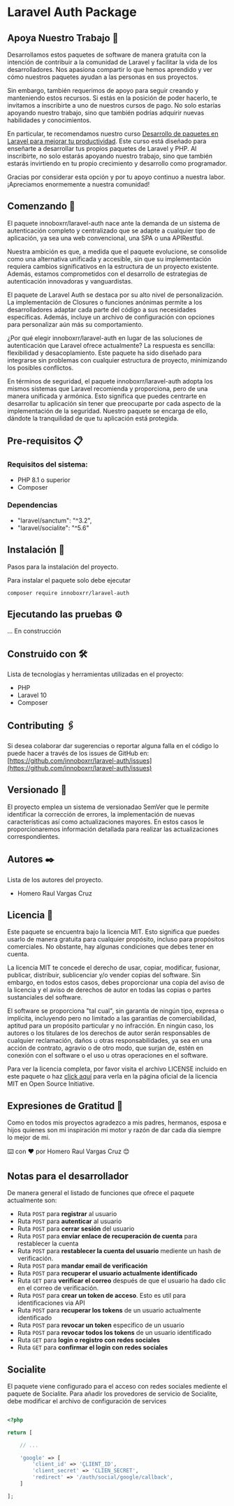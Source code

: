 # Laravel Auth Package

## Apoya Nuestro Trabajo 🙌

Desarrollamos estos paquetes de software de manera gratuita con la intención de contribuir a la comunidad de Laravel y facilitar la vida de los desarrolladores. Nos apasiona compartir lo que hemos aprendido y ver cómo nuestros paquetes ayudan a las personas en sus proyectos.

Sin embargo, también requerimos de apoyo para seguir creando y manteniendo estos recursos. Si estás en la posición de poder hacerlo, te invitamos a inscribirte a uno de nuestros cursos de pago. No solo estarías apoyando nuestro trabajo, sino que también podrías adquirir nuevas habilidades y conocimientos.

En particular, te recomendamos nuestro curso [Desarrollo de paquetes en Laravel para mejorar tu productividad](https://laravelers.com/course/275). Este curso está diseñado para enseñarte a desarrollar tus propios paquetes de Laravel y PHP. Al inscribirte, no solo estarás apoyando nuestro trabajo, sino que también estarás invirtiendo en tu propio crecimiento y desarrollo como programador.

Gracias por considerar esta opción y por tu apoyo continuo a nuestra labor. ¡Apreciamos enormemente a nuestra comunidad!

## Comenzando 🚀

El paquete innoboxrr/laravel-auth nace ante la demanda de un sistema de autenticación completo y centralizado que se adapte a cualquier tipo de aplicación, ya sea una web convencional, una SPA o una APIRestful.

Nuestra ambición es que, a medida que el paquete evolucione, se consolide como una alternativa unificada y accesible, sin que su implementación requiera cambios significativos en la estructura de un proyecto existente. Además, estamos comprometidos con el desarrollo de estrategias de autenticación innovadoras y vanguardistas.

El paquete de Laravel Auth se destaca por su alto nivel de personalización. La implementación de Closures o funciones anónimas permite a los desarrolladores adaptar cada parte del código a sus necesidades específicas. Además, incluye un archivo de configuración con opciones para personalizar aún más su comportamiento.

¿Por qué elegir innoboxrr/laravel-auth en lugar de las soluciones de autenticación que Laravel ofrece actualmente? La respuesta es sencilla: flexibilidad y desacoplamiento. Este paquete ha sido diseñado para integrarse sin problemas con cualquier estructura de proyecto, minimizando los posibles conflictos.

En términos de seguridad, el paquete innoboxrr/laravel-auth adopta los mismos sistemas que Laravel recomienda y proporciona, pero de una manera unificada y armónica. Esto significa que puedes centrarte en desarrollar tu aplicación sin tener que preocuparte por cada aspecto de la implementación de la seguridad. Nuestro paquete se encarga de ello, dándote la tranquilidad de que tu aplicación está protegida.

## Pre-requisitos 📋

### Requisitos del sistema:
- PHP 8.1 o superior
- Composer

### Dependencias
- "laravel/sanctum": "^3.2",
- "laravel/socialite": "^5.6"

## Instalación 🔧

Pasos para la instalación del proyecto.

Para instalar el paquete solo debe ejecutar 

``composer require innoboxrr/laravel-auth``

## Ejecutando las pruebas ⚙️

... En construcción


## Construido con 🛠️

Lista de tecnologías y herramientas utilizadas en el proyecto:
- PHP
- Laravel 10
- Composer

## Contributing 🖇️

Si desea colaborar dar sugerencias o reportar alguna falla en el código lo puede hacer a través de los issues de GitHub en: [https://github.com/innoboxrr/laravel-auth/issues](https://github.com/innoboxrr/laravel-auth/issues)

## Versionado 📌

El proyecto emplea un sistema de versionadao SemVer que le permite identificar la corrección de errores, la implementación de nuevas características así como actualizaciones mayores. En estos casos le proporcionaremos información detallada para realizar las actualizaciones correspondientes.

## Autores ✒️

Lista de los autores del proyecto.
 - Homero Raul Vargas Cruz

## Licencia 📄

Este paquete se encuentra bajo la licencia MIT. Esto significa que puedes usarlo de manera gratuita para cualquier propósito, incluso para propósitos comerciales. No obstante, hay algunas condiciones que debes tener en cuenta.

La licencia MIT te concede el derecho de usar, copiar, modificar, fusionar, publicar, distribuir, sublicenciar y/o vender copias del software. Sin embargo, en todos estos casos, debes proporcionar una copia del aviso de la licencia y el aviso de derechos de autor en todas las copias o partes sustanciales del software.

El software se proporciona "tal cual", sin garantía de ningún tipo, expresa o implícita, incluyendo pero no limitado a las garantías de comerciabilidad, aptitud para un propósito particular y no infracción. En ningún caso, los autores o los titulares de los derechos de autor serán responsables de cualquier reclamación, daños u otras responsabilidades, ya sea en una acción de contrato, agravio o de otro modo, que surjan de, estén en conexión con el software o el uso u otras operaciones en el software.

Para ver la licencia completa, por favor visita el archivo LICENSE incluido en este paquete o haz [click aquí](https://opensource.org/licenses/MIT) para verla en la página oficial de la licencia MIT en Open Source Initiative.

## Expresiones de Gratitud 🎁

Como en todos mis proyectos agradezco a mis padres, hermanos, esposa e hijos quienes son mi inspiración mi motor y razón de dar cada día siempre lo mejor de mi.

⌨️ con ❤️ por Homero Raul Vargas Cruz 😊

## Notas para el desarrollador

De manera general el listado de funciones que ofrece el paquete actualmente son:

- Ruta `POST` para **registrar** al usuario
- Ruta `POST` para **autenticar** al usuario
- Ruta `POST` para **cerrar sesión** del usuario
- Ruta `POST` para **enviar enlace de recuperación de cuenta** para restablecer la cuenta
- Ruta `POST` para **restablecer la cuenta del usuario** mediente un hash de verificación.
- Ruta `POST` para **mandar email de verificación** 
- Ruta `POST` para **recuperar el usuario actualmente identificado**
- Ruta `GET` para **verificar el correo** después de que el usuario ha dado clic en el correo de verificación.
- Ruta `POST` para **crear un token de acceso**. Esto es util para identificaciones via API
- Ruta `POST` para **recuperar los tokens** de un usuario actualmente identificado
- Ruta `POST` para **revocar un token** especifico de un usuario
- Ruta `POST` para **revocar todos los tokens** de un usuario identificado
- Ruta `GET` para **login o registro con redes sociales**
- Ruta `GET` para **confirmar el login con redes sociales**

## Socialite

El paquete viene configurado para el acceso con redes sociales mediente el paquete de Socialite. 
Para añadir los provedores de servicio de Socialite, debe modificar el archivo de configuración de services

```php

<?php

return [

    // ...

    'google' => [
        'client_id' => 'ÇLIENT_ID',
        'client_secret' => 'CLIEN_SECRET',
        'redirect' => '/auth/social/google/callback',
    ]

];


```